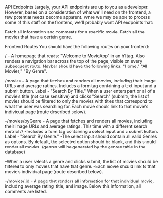 API Endpoints
Largely, your API endpoints are up to you as a developer. However, based on a consideration of what we'll need on the frontend, a few potential needs become apparent. While we may be able to process some of this stuff on the frontend, we'll probably want API endpoints that:

<!-- Fetch all movies with an average of all the ratings for each movie. -->
Fetch all information and comments for a specific movie.
Fetch all the movies that have a certain genre.









Frontend Routes
You should have the following routes on your frontend:

/ - A homepage that reads: "Welcome to MovieApp" in an h1 tag.
Also renders a navigation bar across the top of the page, visible on every subsequent route.
Navbar should have the following links: "Home," "All Movies," "By Genre".


/movies - A page that fetches and renders all movies, including their image URLs and average ratings.
Includes a form tag containing a text input and a submit button. Label - "Search By Title."
When a user enters part or all of a movie's title (not case sensitive) and clicks "Search" (submit), the list of movies should be filtered to only the movies with titles that correspond to what the user was searching for.
Each movie should link to that movie's individual page (route described below).

-/movies/byGenre - A page that fetches and renders all movies, including their image URLs and average ratings. This time with a different search metric!
// -Includes a form tag containing a select input and a submit button. Label - "Search By Genre."
-The select input should contain all valid Genres as options. By default, the selected option should be blank, and this should render all movies.
(genres will be generated by the genres table in the database)

-When a user selects a genre and clicks submit, the list of movies should be filtered to only movies that have that genre.
-Each movie should link to that movie's individual page (route described below).

-/movies/:id - A page that renders all information for that individual movie, including average rating, title, and image. Below this information, all comments are listed.
